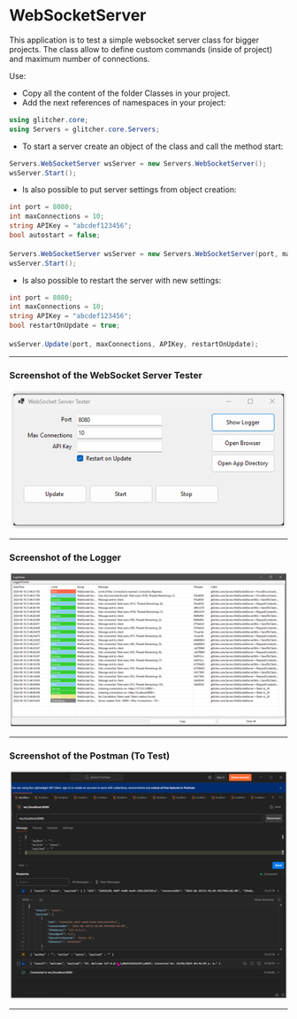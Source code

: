 # WebSocketServer

This application is to test a simple websocket server class for bigger projects.
The class allow to define custom commands (inside of project) and maximum number of connections.

Use:
- Copy all the content of the folder Classes in your project.
- Add the next references of namespaces in your project: 
```cs
using glitcher.core;
using Servers = glitcher.core.Servers;
```

- To start a server create an object of the class and call the method start:
```cs
Servers.WebSocketServer wsServer = new Servers.WebSocketServer();
wsServer.Start();
```

- Is also possible to put server settings from object creation:
```cs
int port = 8080;
int maxConnections = 10;
string APIKey = "abcdef123456";
bool autostart = false;

Servers.WebSocketServer wsServer = new Servers.WebSocketServer(port, maxConnections, APIKey, autostart);
wsServer.Start();
```

- Is also possible to restart the server with new settings:
```cs
int port = 8080;
int maxConnections = 10;
string APIKey = "abcdef123456";
bool restartOnUpdate = true;

wsServer.Update(port, maxConnections, APIKey, restartOnUpdate);
```

---

### Screenshot of the WebSocket Server Tester
![WebSocketServerTester](readme_img_websockettester.png?raw=true "HTTP Server Tester")

---

### Screenshot of the Logger
![Logger 1](readme_img_logger01.png?raw=true "Logger 1")

---

### Screenshot of the Postman (To Test)

![Postman 1](readme_img_postman01.png?raw=true "Postman 1")

---